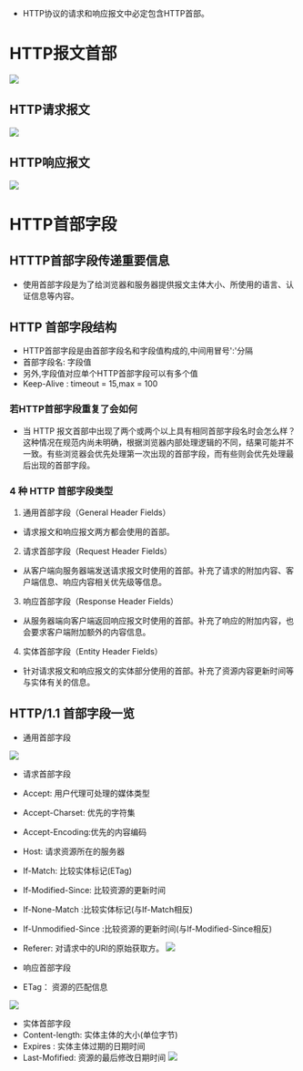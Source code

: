 * HTTP协议的请求和响应报文中必定包含HTTP首部。
# HTTP报文首部
![](https://raw.githubusercontent.com/1391020381/Web-Foundation/master/articles/HTTP%E3%80%81TCP%E3%80%81IP/img/HTTP%E6%8A%A5%E6%96%87%E7%9A%84%E7%BB%93%E6%9E%84.png)
## HTTP请求报文

![](https://raw.githubusercontent.com/1391020381/Web-Foundation/master/articles/HTTP%E3%80%81TCP%E3%80%81IP/img/HTTP%E8%AF%B7%E6%B1%82%E6%8A%A5%E6%96%87.png)
## HTTP响应报文

![](https://raw.githubusercontent.com/1391020381/Web-Foundation/master/articles/HTTP%E3%80%81TCP%E3%80%81IP/img/HTTP%E5%93%8D%E5%BA%94%E6%8A%A5%E6%96%87.png)
# HTTP首部字段

## HTTTP首部字段传递重要信息
* 使用首部字段是为了给浏览器和服务器提供报文主体大小、所使用的语言、认证信息等内容。

## HTTP 首部字段结构
* HTTP首部字段是由首部字段名和字段值构成的,中间用冒号':'分隔
* 首部字段名: 字段值
* 另外,字段值对应单个HTTP首部字段可以有多个值
* Keep-Alive : timeout = 15,max = 100

### 若HTTP首部字段重复了会如何
*  当 HTTP 报文首部中出现了两个或两个以上具有相同首部字段名时会怎么样？这种情况在规范内尚未明确，根据浏览器内部处理逻辑的不同，结果可能并不一致。有些浏览器会优先处理第一次出现的首部字段，而有些则会优先处理最后出现的首部字段。
### 4 种 HTTP 首部字段类型
1. 通用首部字段（General Header Fields）
* 请求报文和响应报文两方都会使用的首部。
2. 请求首部字段（Request Header Fields）
* 从客户端向服务器端发送请求报文时使用的首部。补充了请求的附加内容、客户端信息、响应内容相关优先级等信息。
3. 响应首部字段（Response Header Fields）
* 从服务器端向客户端返回响应报文时使用的首部。补充了响应的附加内容，也会要求客户端附加额外的内容信息。
4. 实体首部字段（Entity Header Fields）
* 针对请求报文和响应报文的实体部分使用的首部。补充了资源内容更新时间等与实体有关的信息。
## HTTP/1.1 首部字段一览
* 通用首部字段

![](https://raw.githubusercontent.com/1391020381/Web-Foundation/master/articles/HTTP%E3%80%81TCP%E3%80%81IP/img/%E9%80%9A%E7%94%A8%E9%A6%96%E9%83%A8%E5%AD%97%E6%AE%B5.png)

* 请求首部字段
* Accept: 用户代理可处理的媒体类型
* Accept-Charset: 优先的字符集
* Accept-Encoding:优先的内容编码
* Host: 请求资源所在的服务器
* If-Match: 比较实体标记(ETag)
* If-Modified-Since: 比较资源的更新时间
* If-None-Match :比较实体标记(与If-Match相反)
* If-Unmodified-Since :比较资源的更新时间(与If-Modified-Since相反)
* Referer: 对请求中的URI的原始获取方。
![](https://raw.githubusercontent.com/1391020381/Web-Foundation/master/articles/HTTP%E3%80%81TCP%E3%80%81IP/img/%E8%AF%B7%E6%B1%82%E9%A6%96%E9%83%A8%E5%AD%97%E6%AE%B5.png)

* 响应首部字段
* ETag： 资源的匹配信息

![](https://raw.githubusercontent.com/1391020381/Web-Foundation/master/articles/HTTP%E3%80%81TCP%E3%80%81IP/img/%E5%93%8D%E5%BA%94%E9%A6%96%E9%83%A8%E5%AD%97%E6%AE%B5.png)

* 实体首部字段
* Content-length: 实体主体的大小(单位字节)
* Expires :  实体主体过期的日期时间
* Last-Mofified: 资源的最后修改日期时间
![](https://raw.githubusercontent.com/1391020381/Web-Foundation/master/articles/HTTP%E3%80%81TCP%E3%80%81IP/img/%E5%AE%9E%E4%BD%93%E9%A6%96%E9%83%A8.png)